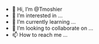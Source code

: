 - 👋 Hi, I’m @Tmoshier
- 👀 I’m interested in ...
- 🌱 I’m currently learning ...
- 💞️ I’m looking to collaborate on ...
- 📫 How to reach me ...

<!---
Tmoshier/Tmoshier is a ✨ special ✨ repository because its `README.md` (this file) appears on your GitHub profile.
You can click the Preview link to take a look at your changes.
--->
